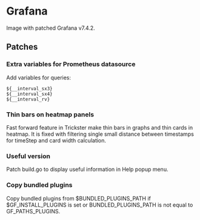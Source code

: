 # Grafana

Image with patched Grafana v7.4.2.

## Patches

### Extra variables for Prometheus datasource

Add variables for queries:

```
${__interval_sx3}
${__interval_sx4}
${__interval_rv}
```

### Thin bars on heatmap panels

Fast forward feature in Trickster make thin bars in graphs and thin cards in heatmap. It is fixed with filtering single small distance between timestamps for timeStep and card width calculation.

### Useful version

Patch build.go to display useful information in Help popup menu.

### Copy bundled plugins

Copy bundled plugins from $BUNDLED_PLUGINS_PATH if $GF_INSTALL_PLUGINS is set or BUNDLED_PLUGINS_PATH is not equal to GF_PATHS_PLUGINS.
